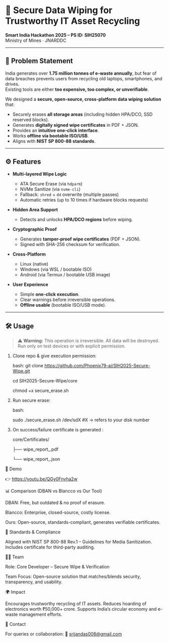 # 🔐 Secure Data Wiping for Trustworthy IT Asset Recycling
**Smart India Hackathon 2025 – PS ID: SIH25070**  
Ministry of Mines · JNARDDC  

---

## 📌 Problem Statement
India generates over **1.75 million tonnes of e-waste annually**, but fear of data breaches prevents users from recycling old laptops, smartphones, and drives.  
Existing tools are either **too expensive, too complex, or unverifiable**.  

We designed a **secure, open-source, cross-platform data wiping solution** that:
- Securely erases **all storage areas** (including hidden HPA/DCO, SSD reserved blocks).
- Generates **digitally signed wipe certificates** in PDF + JSON.
- Provides an **intuitive one-click interface**.
- Works **offline via bootable ISO/USB**.
- Aligns with **NIST SP 800-88 standards**.

---

## ⚙️ Features
- **Multi-layered Wipe Logic**  
  - ATA Secure Erase (via `hdparm`)  
  - NVMe Sanitize (via `nvme-cli`)  
  - Fallback: `shred` + `dd` overwrite (multiple passes)  
  - Automatic retries (up to 10 times if hardware blocks requests)

- **Hidden Area Support**  
  - Detects and unlocks **HPA/DCO regions** before wiping.

- **Cryptographic Proof**  
  - Generates **tamper-proof wipe certificates** (PDF + JSON).  
  - Signed with SHA-256 checksum for verification.

- **Cross-Platform**  
  - Linux (native)  
  - Windows (via WSL / bootable ISO)  
  - Android (via Termux / bootable USB image)

- **User Experience**  
  - Simple **one-click execution**.  
  - Clear warnings before irreversible operations.  
  - **Offline usable** (bootable ISO/USB mode).

---

## 🛠️ Usage
> ⚠️ **Warning:** This operation is irreversible. All data will be destroyed.  
> Run only on test devices or with explicit permission.

1. Clone repo & give execution permission:

   bash:
   git clone https://github.com/Phoenix79-ai/SIH2025-Secure-Wipe.git
   
   cd SIH2025-Secure-Wipe/core

   chmod +x secure_erase.sh
   
3. Run secure erase:

   bash:

   sudo ./secure_erase.sh /dev/sdX        #X -> refers to your disk number
   
5. On success/failure certificate is generated :

   core/Certificates/

     ├── wipe_report_<device>.pdf

    └── wipe_report_<device>.json

🎥 Demo

👉 https://youtu.be/QGy0Fnvha2w 

📊 Comparison (DBAN vs Blancco vs Our Tool)

DBAN: Free, but outdated & no proof of erasure.

Blancco: Enterprise, closed-source, costly license.

Ours: Open-source, standards-compliant, generates verifiable certificates.

📜 Standards & Compliance

Aligned with NIST SP 800-88 Rev.1 – Guidelines for Media Sanitization.
Includes certificate for third-party auditing.

👨‍💻 Team

Role: Core Developer – Secure Wipe & Verification

Team Focus: Open-source solution that matches/blends security, transparency, and usability.

🌍 Impact

Encourages trustworthy recycling of IT assets.
Reduces hoarding of electronics worth ₹50,000+ crore.
Supports India’s circular economy and e-waste management efforts.

📧 Contact

For queries or collaboration:
📩 srijandas008@gmail.com

